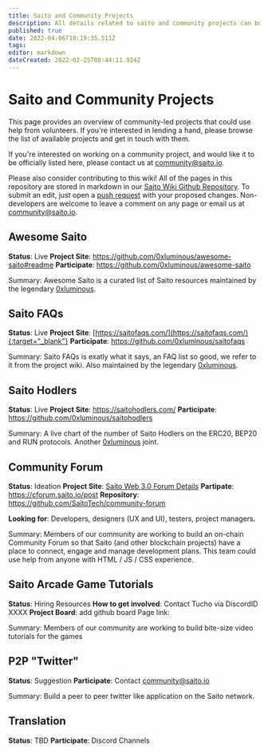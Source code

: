```yaml
---
title: Saito and Community Projects
description: All details related to saito and community projects can be found here
published: true
date: 2022-04-06T10:19:35.511Z
tags: 
editor: markdown
dateCreated: 2022-02-25T00:44:11.924Z
---
```


# Saito and Community Projects

This page provides an overview of community-led projects that could use help from volunteers. If you're interested in lending a hand, please browse the list of available projects and get in touch with them.

If you're interested on working on a community project, and would like it to be officially listed here, please contact us at community@saito.io.

Please also consider contributing to this wiki! All of the pages in this repository are stored in markdown in our [Saito Wiki Github Repository](https://github.com/saitotech/wiki). To submit an edit, just open a [push request]( https://github.com/SaitoTech/wiki.git) with your proposed changes. Non-developers are welcome to leave a comment on any page or email us at community@saito.io.

## Awesome Saito

**Status**: Live
**Project Site**: https://github.com/0xluminous/awesome-saito#readme
**Participate**: https://github.com/0xluminous/awesome-saito

Summary: Awesome Saito is a curated list of Saito resources maintained by the legendary [0xluminous](https://github.com/0xluminous). 

## Saito FAQs

**Status**: Live
**Project Site**: [https://saitofaqs.com/](https://saitofaqs.com/){:target="_blank"}
**Participate**: https://github.com/0xluminous/saitofaqs

Summary: Saito FAQs is exatly what it says, an FAQ list so good, we refer to it from the project wiki. Also maintained by the legendary [0xluminous](https://github.com/0xluminous). 

## Saito Hodlers

**Status**: Live
**Project Site**: https://saitohodlers.com/
**Participate**: https://github.com/0xluminous/saitohodlers

Summary: A live chart of the number of Saito Hodlers on the ERC20, BEP20 and RUN protocols. Another [0xluminous](https://github.com/0xluminous) joint. 

## Community Forum

**Status**: Ideation
**Project Site**: [Saito Web 3.0 Forum Details](/community/projects/forum)
**Partipate**: https://cforum.saito.io/post
**Repository**: https://github.com/SaitoTech/community-forum

**Looking for**: Developers, designers (UX and UI), testers, project managers.

Summary: Members of our community are working to build an on-chain Community Forum so that Saito (and other blockchain projects) have a place to connect, engage and manage development plans. This team could use help from anyone with HTML / JS / CSS experience.

## Saito Arcade Game Tutorials

**Status**: Hiring Resources
**How to get involved**: Contact Tucho via DiscordID XXXX
**Project Board**: add github board
Page link:

Summary: Members of our community are working to build bite-size video tutorials for the games

## P2P "Twitter"

**Status**: Suggestion
**Participate**: Contact community@saito.io

Summary: Build a peer to peer twitter like application on the Saito network.

## Translation

**Status**: TBD
**Participate**: Discord Channels 
